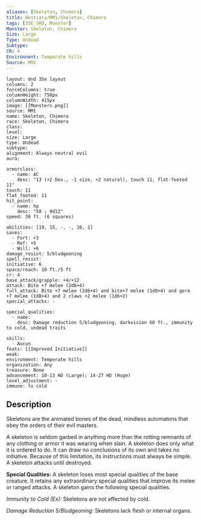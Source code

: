 ```yaml
---
aliases: [Skeleton, Chimera]
title: Bestiary/MM1/Skeleton, Chimera
tags: [35E_SRD, Monster]
Monster: Skeleton, Chimera
Size: Large
Type: Undead
Subtype: 
CR: 4
Environnent: Temperate hills
Source: MM1
---
```


```statblock
layout: dnd 35e layout
columns: 2
forceColumns: true
columnHeight: 750px
columnWidth: 415px
image: [[Monsters.png]]
source: MM1
name: Skeleton, Chimera
race: Skeleton, Chimera
class: 
level: 
size: Large
type: Undead
subtype: 
alignment: Always neutral evil
aura: 

armorclass:
  - name: AC
    desc: "13 (+2 Dex., -1 size, +2 natural), touch 11, flat-footed 11"
touch: 11
flat_footed: 11
hit_point:
  - name: hp
    desc: "58 ; 9d12"
speed: 30 ft. (6 squares)

abilities: [19, 15, -, -, 10, 1]
saves:
  - Fort: +3
  - Ref: +5
  - Will: +6
damage_resist: 5/bludgeoning
spell_resist: 
initiative: 6
space/reach: 10 ft./5 ft
cr: 4
base_attack/grapple: +4/+12
attack: Bite +7 melee (2d6+4)
full_attack: Bite +7 melee (2d6+4) and bite+7 melee (1d8+4) and gore +7 melee (1d8+4) and 2 claws +2 melee (1d6+2)
special_attacks: -

special_qualities:
  - name: 
    desc: Damage reduction 5/bludgeoning, darkvision 60 ft., immunity to cold, undead traits

skills:
  - Aucun
feats: [[Improved Initiative]]
weak: 
environment: Temperate hills
organization: Any
treasure: None
advancement: 10-13 HD (Large); 14-27 HD (Huge)
level_adjustment: -
immune: to cold
```

## Description

<p>Skeletons are the animated bones of the dead, mindless automatons that obey the orders of their evil masters.</p>
<p>A skeleton is seldom garbed in anything more than the rotting remnants of any clothing or armor it was wearing when slain. A skeleton does only what it is ordered to do. It can draw no conclusions of its own and takes no initiative. Because of this limitation, its instructions must always be simple. A skeleton attacks until destroyed.</p>
<p>
            <b>Special Qualities:</b> A skeleton loses most special qualities of the base creature. It retains any extraordinary special qualities that improve its melee or ranged attacks. A skeleton gains the following special qualities.</p>
<p>
            <i>Immunity to Cold (Ex):</i> Skeletons are not affected by cold.</p>
<p>
            <i>Damage Reduction 5/Bludgeoning:</i> Skeletons lack flesh or internal organs.</p>